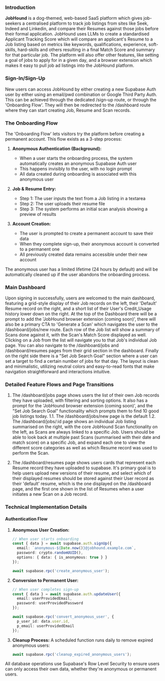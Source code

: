 ### Introduction

**JobHound** is a dog-themed, web-based SaaS platform which gives job-seekers a centralised platform to track job listings from sites like Seek, Indeed and Linkedin, and compare their Resumes against those jobs before their formal application. JobHound uses LLMs to create a standardised Applicant Tracking Score which will compare an applicant's Resume to a Job listing based on metrics like keywords, qualifications, experience, soft-skills, hard-skills and others resulting in a final Match Score and summary for that particular job. The platform will also offer other features, like setting a goal of jobs to apply for in a given day, and a browser extension which makes it easy to pull job ad listings into the JobHound platform.

### Sign-In/Sign-Up

New users can access JobHound by either creating a new Supabase Auth user by either using an email/pwd combination or Google Third Party Auth. This can be achieved through the dedicated /sign-up route, or through the 'Onboarding Flow'. They will then be redirected to the /dashboard route where they can start creating Job, Resume and Scan records.

### The Onboarding Flow

The 'Onboarding Flow' lets visitors try the platform before creating a permanent account. This flow exists as a 3-step process:

1. **Anonymous Authentication (Background):**
   - When a user starts the onboarding process, the system automatically creates an anonymous Supabase Auth user
   - This happens invisibly to the user, with no login prompt
   - All data created during onboarding is associated with this anonymous user

2. **Job & Resume Entry:**
   - Step 1: The user inputs the text from a Job listing in a textarea
   - Step 2: The user uploads their resume file
   - Step 3: The system performs an initial scan analysis showing a preview of results
   
3. **Account Creation:**
   - The user is prompted to create a permanent account to save their data
   - When they complete sign-up, their anonymous account is converted to a permanent one
   - All previously created data remains accessible under their new account

The anonymous user has a limited lifetime (24 hours by default) and will be automatically cleaned up if the user abandons the onboarding process.

### Main Dashboard

Upon signing in successfully, users are welcomed to the main dashboard, featuring a grid-style display of 
their Job records on the left, their 'Default' Resume record on the right, and a short list of their User's Credit_Usage history lower down on the right. At the top of the Dashboard there will be a prompt to add the 'JobHound browser extension (coming soon)', there will also be a primary CTA to 'Generate a Scan' which navigates the user to the /dashboard/jobs/new route. Each row of the Job list will show a summary of Scans done against it, with the Scan's Match Score displayed as well. Clicking on a Job from the list will navigate you to that Job's individual Job page. You can also navigate to the /dashboard/jobs and /dashboard/resumes pages from their grid section in the dashboard. Finally on the right side there is a "Set Job Search Goal" section where a user can set a target to find a certain number of jobs for that day. The layout is clean and minimalistic, utilizing neutral colors and easy-to-read fonts that make navigation straightforward and interactions intuitive.

### Detailed Feature Flows and Page Transitions

1. The /dashboard/jobs page shows users the list of their own Job records they have uploaded, with filtering and sorting options. It also has a prompt for the 'JobHound browser extension (coming soon)', and the "Set Job Search Goal" functionality which prompts them to find 10 good job listings today.
   1.1. The /dashboard/jobs/new page is the default
   1.2. The /dashboard/jobs/:id page shows an individual Job listing summarised on the right, with the core JobHound Scan functionality on the left, as Scans are always linked to a specific Job. Users should be able to look back at multiple past Scans (summarised with their date and match score) on a specific Job, and expand each one to view the different score categories as well as which Resume record was used to perform the Scan. 

2. The /dashboard/resumes page shows users cards that represent each Resume record they have uploaded to supabase. It's primary goal is to help users upload new versions of their resume, and select which of their displayed resumes should be stored against their User record as their 'default' resume, which is the one displayed on the /dashboard page, and the first one shown in the list of Resumes when a user initiates a new Scan on a Job record.

### Technical Implementation Details

#### Authentication Flow

1. **Anonymous User Creation:**
   ```typescript
   // When user starts onboarding
   const { data } = await supabase.auth.signUp({
     email: `anonymous-${Date.now()}@jobhound.example.com`,
     password: crypto.randomUUID(),
     options: { data: { is_anonymous: true } }
   });
   
   await supabase.rpc('create_anonymous_user');
   ```

2. **Conversion to Permanent User:**
   ```typescript
   // When user completes sign-up
   const { data } = await supabase.auth.updateUser({
     email: userProvidedEmail,
     password: userProvidedPassword
   });
   
   await supabase.rpc('convert_anonymous_user', {
     p_user_id: data.user.id,
     p_email: userProvidedEmail
   });
   ```

3. **Cleanup Process:**
   A scheduled function runs daily to remove expired anonymous users:
   ```typescript
   await supabase.rpc('cleanup_expired_anonymous_users');
   ```

All database operations use Supabase's Row Level Security to ensure users can only access their own data, whether they're anonymous or permanent users.